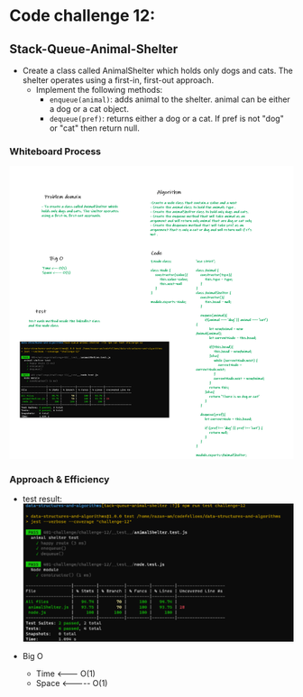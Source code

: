 # Code challenge 12:

## Stack-Queue-Animal-Shelter
<!-- Description of the challenge -->
- Create a class called AnimalShelter which holds only dogs and cats. The shelter operates using a first-in, first-out approach.
  - Implement the following methods:
    - `enqueue(animal)`: adds animal to the shelter. animal can be either a dog or a cat object.
    - `dequeue(pref)`: returns either a dog or a cat. If pref is not "dog" or "cat" then return null.

### Whiteboard Process
<!-- Embedded whiteboard image -->

![image](/images/animal-shelter.png)

### Approach & Efficiency
<!-- What approach did you take? Discuss Why. What is the Big O space/time for this approach? -->
- test result:
![image](/images/test-12.PNG)

- Big O 
   - Time <--- O(1)
   - Space <----- O(1)